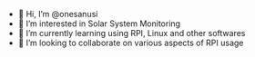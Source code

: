 - 👋 Hi, I’m @onesanusi
- 👀 I’m interested in Solar System Monitoring
- 🌱 I’m currently learning using RPI, Linux and other softwares
- 💞️ I’m looking to collaborate on various aspects of RPI usage

